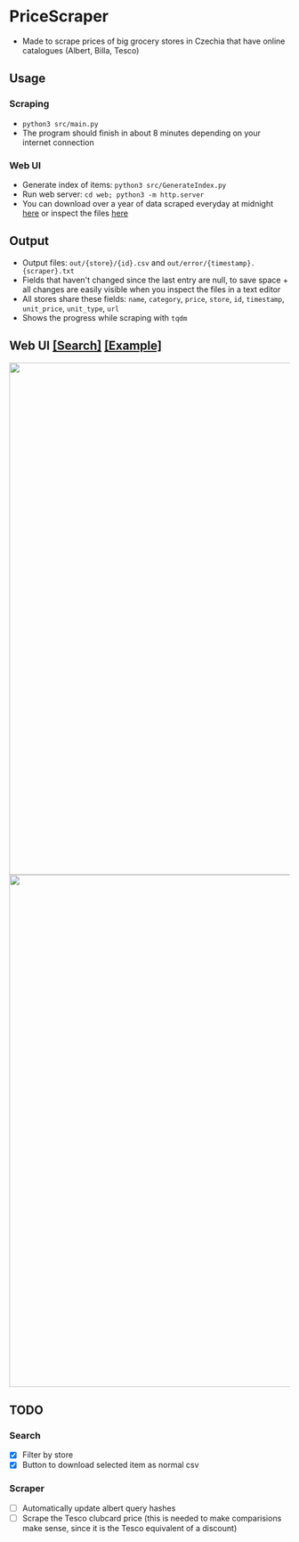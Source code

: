 # PriceScraper
- Made to scrape prices of big grocery stores in Czechia that have online catalogues (Albert, Billa, Tesco) 

## Usage
### Scraping
- `python3 src/main.py`
- The program should finish in about 8 minutes depending on your internet connection
### Web UI
- Generate index of items: `python3 src/GenerateIndex.py`
- Run web server: `cd web; python3 -m http.server`
- You can download over a year of data scraped everyday at midnight [here](http://158.101.162.168:8082/out.tar.gz) or inspect the files [here](http://158.101.162.168:8082/data/)

## Output
- Output files: `out/{store}/{id}.csv` and `out/error/{timestamp}.{scraper}.txt`
- Fields that haven't changed since the last entry are null, to save space + all changes are easily visible when you inspect the files in a text editor
- All stores share these fields: `name`, `category`, `price`, `store`, `id`, `timestamp`, `unit_price`, `unit_type`, `url`
- Shows the progress while scraping with `tqdm`

## Web UI [[Search]](http://158.101.162.168:8082/search.html) [[Example]](http://158.101.162.168:8082/?ids[]=tesco%2F2001019141652.csv&ids[]=tesco%2F2001130909583.csv&ids[]=tesco%2F2001000151875.csv&ids[]=tesco%2F2001130898559.csv&ids[]=tesco%2F2001130294293.csv&ids[]=tesco%2F2001130907487.csv&ids[]=tesco%2F2001130294254.csv&ids[]=tesco%2F2001130905057.csv&ids[]=tesco%2F2001130905063.csv&ids[]=tesco%2F2001130905073.csv&ids[]=albert%2F20480905.csv&ids[]=albert%2F22459466.csv&ids[]=albert%2F27344064.csv&ids[]=albert%2F26109718.csv&ids[]=albert%2F21976056.csv&ids[]=billa%2F82322229.csv&ids[]=billa%2F82316363.csv&ids[]=billa%2F82315094.csv)

<img src="https://michalhrbek.github.io/images/pricescraper/chartjs_plot.png" width=920>
<img src="https://michalhrbek.github.io/images/pricescraper/search.png" width=920>

## TODO
### Search
- [x] Filter by store
- [x] Button to download selected item as normal csv
### Scraper
- [ ] Automatically update albert query hashes
- [ ] Scrape the Tesco clubcard price (this is needed to make comparisions make sense, since it is the Tesco equivalent of a discount)
